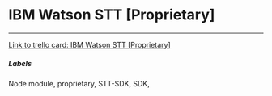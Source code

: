 # IBM Watson STT [Proprietary]



---

[Link to trello card: IBM Watson STT [Proprietary]](https://trello.com/c/EfbrqeCW)

##### Labels

Node module, proprietary, STT-SDK, SDK, 